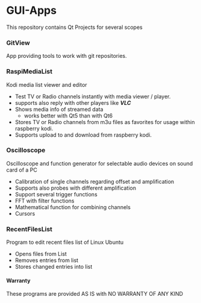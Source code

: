 # GUI-Apps
This repository contains Qt Projects for several scopes

### GitView 

App providing tools to work with git repositories.

### RaspiMediaList

Kodi media list viewer and editor

- Test TV or Radio channels instantly with media viewer / player.
- supports also reply with other players like ***VLC***
- Shows media info of streamed data
  - works better with Qt5 than with Qt6
- Stores TV or Radio channels from m3u files as favorites for usage within raspberry kodi.  
- Supports upload to and download from raspberry kodi. 

### Oscilloscope 

Oscilloscope and function generator for selectable audio devices on sound card of a PC

- Calibration of single channels regarding offset and amplification
- Supports also probes with different amplification
- Support several trigger functions
- FFT with filter functions
- Mathematical function for combining channels
- Cursors

### RecentFilesList

Program to edit recent files list of Linux Ubuntu

- Opens files from List
- Removes entries from list
- Stores changed entries into list 

#### Warranty

These programs are provided AS IS with NO WARRANTY OF ANY KIND